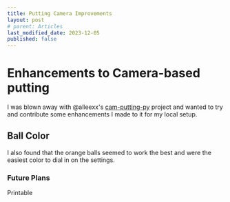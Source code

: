 ```yaml
---
title: Putting Camera Improvements
layout: post
# parent: Articles
last_modified_date: 2023-12-05
published: false
---
```


# Enhancements to Camera-based putting

I was blown away with @alleexx's [cam-putting-py](https://github.com/alleexx/cam-putting-py) project and wanted to try and contribute some enhancements I made to it for my local setup.

## Ball Color

I also found that the orange balls seemed to work the best and were the easiest color to dial in on the settings.

### Future Plans

Printable
